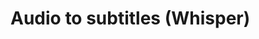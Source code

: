 # Audio to subtitles (Whisper)
<a href="https://colab.research.google.com/github/detektor777/colab_list_audio/blob/main/whisper.ipynb">
